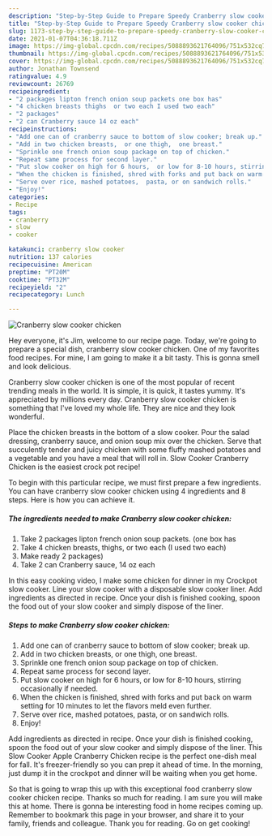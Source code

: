 ```yaml
---
description: "Step-by-Step Guide to Prepare Speedy Cranberry slow cooker chicken"
title: "Step-by-Step Guide to Prepare Speedy Cranberry slow cooker chicken"
slug: 1173-step-by-step-guide-to-prepare-speedy-cranberry-slow-cooker-chicken
date: 2021-01-07T04:36:18.711Z
image: https://img-global.cpcdn.com/recipes/5088893621764096/751x532cq70/cranberry-slow-cooker-chicken-recipe-main-photo.jpg
thumbnail: https://img-global.cpcdn.com/recipes/5088893621764096/751x532cq70/cranberry-slow-cooker-chicken-recipe-main-photo.jpg
cover: https://img-global.cpcdn.com/recipes/5088893621764096/751x532cq70/cranberry-slow-cooker-chicken-recipe-main-photo.jpg
author: Jonathan Townsend
ratingvalue: 4.9
reviewcount: 26769
recipeingredient:
- "2 packages lipton french onion soup packets one box has"
- "4 chicken breasts thighs  or two each I used two each"
- "2 packages"
- "2 can Cranberry sauce 14 oz each"
recipeinstructions:
- "Add one can of cranberry sauce to bottom of slow cooker; break up."
- "Add in two chicken breasts,  or one thigh,  one breast."
- "Sprinkle one french onion soup package on top of chicken."
- "Repeat same process for second layer."
- "Put slow cooker on high for 6 hours,  or low for 8-10 hours, stirring occasionally if needed."
- "When the chicken is finished, shred with forks and put back on warm setting for 10 minutes to let the flavors meld even further."
- "Serve over rice, mashed potatoes,  pasta, or on sandwich rolls."
- "Enjoy!"
categories:
- Recipe
tags:
- cranberry
- slow
- cooker

katakunci: cranberry slow cooker 
nutrition: 137 calories
recipecuisine: American
preptime: "PT20M"
cooktime: "PT32M"
recipeyield: "2"
recipecategory: Lunch

---
```



![Cranberry slow cooker chicken](https://img-global.cpcdn.com/recipes/5088893621764096/751x532cq70/cranberry-slow-cooker-chicken-recipe-main-photo.jpg)

Hey everyone, it's Jim, welcome to our recipe page. Today, we're going to prepare a special dish, cranberry slow cooker chicken. One of my favorites food recipes. For mine, I am going to make it a bit tasty. This is gonna smell and look delicious.

Cranberry slow cooker chicken is one of the most popular of recent trending meals in the world. It is simple, it is quick, it tastes yummy. It's appreciated by millions every day. Cranberry slow cooker chicken is something that I've loved my whole life. They are nice and they look wonderful.

Place the chicken breasts in the bottom of a slow cooker. Pour the salad dressing, cranberry sauce, and onion soup mix over the chicken. Serve that succulently tender and juicy chicken with some fluffy mashed potatoes and a vegetable and you have a meal that will roll in. Slow Cooker Cranberry Chicken is the easiest crock pot recipe!


To begin with this particular recipe, we must first prepare a few ingredients. You can have cranberry slow cooker chicken using 4 ingredients and 8 steps. Here is how you can achieve it.

<!--inarticleads1-->

##### The ingredients needed to make Cranberry slow cooker chicken:

1. Take 2 packages lipton french onion soup packets. (one box has
1. Take 4 chicken breasts, thighs,  or two each (I used two each)
1. Make ready 2 packages)
1. Take 2 can Cranberry sauce, 14 oz each


In this easy cooking video, I make some chicken for dinner in my Crockpot slow cooker. Line your slow cooker with a disposable slow cooker liner. Add ingredients as directed in recipe. Once your dish is finished cooking, spoon the food out of your slow cooker and simply dispose of the liner. 

<!--inarticleads2-->

##### Steps to make Cranberry slow cooker chicken:

1. Add one can of cranberry sauce to bottom of slow cooker; break up.
1. Add in two chicken breasts,  or one thigh,  one breast.
1. Sprinkle one french onion soup package on top of chicken.
1. Repeat same process for second layer.
1. Put slow cooker on high for 6 hours,  or low for 8-10 hours, stirring occasionally if needed.
1. When the chicken is finished, shred with forks and put back on warm setting for 10 minutes to let the flavors meld even further.
1. Serve over rice, mashed potatoes,  pasta, or on sandwich rolls.
1. Enjoy!


Add ingredients as directed in recipe. Once your dish is finished cooking, spoon the food out of your slow cooker and simply dispose of the liner. This Slow Cooker Apple Cranberry Chicken recipe is the perfect one-dish meal for fall. It&#39;s freezer-friendly so you can prep it ahead of time. In the morning, just dump it in the crockpot and dinner will be waiting when you get home. 

So that is going to wrap this up with this exceptional food cranberry slow cooker chicken recipe. Thanks so much for reading. I am sure you will make this at home. There is gonna be interesting food in home recipes coming up. Remember to bookmark this page in your browser, and share it to your family, friends and colleague. Thank you for reading. Go on get cooking!
